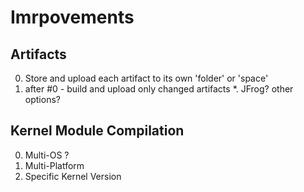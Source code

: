 # Imrpovements

## Artifacts
0. Store and upload each artifact to its own 'folder' or 'space'
1. after #0 - build and upload only changed artifacts
*. JFrog? other options?

## Kernel Module Compilation
0. Multi-OS ?
1. Multi-Platform
2. Specific Kernel Version
